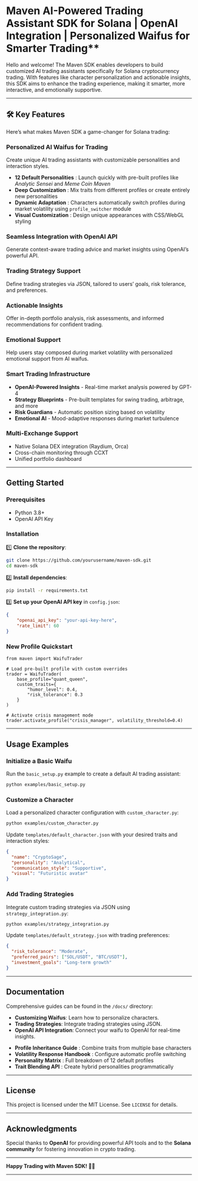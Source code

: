 # Maven AI-Powered Trading Assistant SDK for Solana | OpenAI Integration | Personalized Waifus for Smarter Trading**

Hello and welcome! The Maven SDK enables developers to build customized AI trading assistants specifically for Solana cryptocurrency trading. With features like character personalization and actionable insights, this SDK aims to enhance the trading experience, making it smarter, more interactive, and emotionally supportive.

---

## 🛠️ **Key Features**

Here’s what makes Maven SDK a game-changer for Solana trading:

### **Personalized AI Waifus for Trading**

Create unique AI trading assistants with customizable personalities and interaction styles.

* **12 Default Personalities** : Launch quickly with pre-built profiles like *Analytic Sensei* and *Meme Coin Maven*
* **Deep Customization** : Mix traits from different profiles or create entirely new personalities
* **Dynamic Adaptation** : Characters automatically switch profiles during market volatility using `profile_switcher` module
* **Visual Customization** : Design unique appearances with CSS/WebGL styling

### **Seamless Integration with OpenAI API**

Generate context-aware trading advice and market insights using OpenAI’s powerful API.

### **Trading Strategy Support**

Define trading strategies via JSON, tailored to users’ goals, risk tolerance, and preferences.

### **Actionable Insights**

Offer in-depth portfolio analysis, risk assessments, and informed recommendations for confident trading.

### **Emotional Support**

Help users stay composed during market volatility with personalized emotional support from AI waifus.

### **Smart Trading Infrastructure**

* **OpenAI-Powered Insights** - Real-time market analysis powered by GPT-4
* **Strategy Blueprints** - Pre-built templates for swing trading, arbitrage, and more
* **Risk Guardians**  - Automatic position sizing based on volatility
* **Emotional AI** - Mood-adaptive responses during market turbulence

### **Multi-Exchange Support**

* Native Solana DEX integration (Raydium, Orca)
* Cross-chain monitoring through CCXT
* Unified portfolio dashboard

---

## **Getting Started**

### **Prerequisites**

- Python 3.8+
- OpenAI API Key

### **Installation** 

1️⃣ **Clone the repository**:

```bash
git clone https://github.com/yourusername/maven-sdk.git  
cd maven-sdk  
```

2️⃣ **Install dependencies**:

```bash
pip install -r requirements.txt  
```

3️⃣ **Set up your OpenAI API key** in `config.json`:

```json
{  
    "openai_api_key": "your-api-key-here",  
    "rate_limit": 60  
}  
```

### **New Profile Quickstart** 

```
from maven import WaifuTrader

# Load pre-built profile with custom overrides
trader = WaifuTrader(
    base_profile="quant_queen",
    custom_traits={
        "humor_level": 0.4,
        "risk_tolerance": 0.3
    }
)

# Activate crisis management mode
trader.activate_profile("crisis_manager", volatility_threshold=0.4)
```


---

## **Usage Examples**

### **Initialize a Basic Waifu**

Run the `basic_setup.py` example to create a default AI trading assistant:

```bash
python examples/basic_setup.py  
```

### **Customize a Character**

Load a personalized character configuration with `custom_character.py`:

```bash
python examples/custom_character.py  
```

Update `templates/default_character.json` with your desired traits and interaction styles:

```json
{  
  "name": "CryptoSage",  
  "personality": "Analytical",  
  "communication_style": "Supportive",  
  "visual": "Futuristic avatar"  
}  
```

### **Add Trading Strategies**

Integrate custom trading strategies via JSON using `strategy_integration.py`:

```bash
python examples/strategy_integration.py  
```

Update `templates/default_strategy.json` with trading preferences:

```json
{  
  "risk_tolerance": "Moderate",  
  "preferred_pairs": ["SOL/USDT", "BTC/USDT"],  
  "investment_goals": "Long-term growth"  
}  
```

---

## **Documentation**

Comprehensive guides can be found in the `/docs/` directory:

- **Customizing Waifus**: Learn how to personalize characters.
- **Trading Strategies**: Integrate trading strategies using JSON.
- **OpenAI API Integration**: Connect your waifu to OpenAI for real-time insights.

* **Profile Inheritance Guide** : Combine traits from multiple base characters
* **Volatility Response Handbook** : Configure automatic profile switching
* **Personality Matrix** : Full breakdown of 12 default profiles
* **Trait Blending API** : Create hybrid personalities programmatically

---

## **License**

This project is licensed under the MIT License. See `LICENSE` for details.

---

## **Acknowledgments**

Special thanks to **OpenAI** for providing powerful API tools and to the **Solana community** for fostering innovation in crypto trading.

---

**Happy Trading with Maven SDK! 🚀💸**

---
